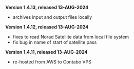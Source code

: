 **Version 1.4.13, released 13-AUG-2024**
- archives input and output files locally

**Version 1.4.12, released 13-AUG-2024**
- fixes to read Norad Satellite data from local file system
- fix bug in name of start of satellite pass

**Version 1.4.11, released 13-AUG-2024**
- re-hosted from AWS to Contabo VPS
